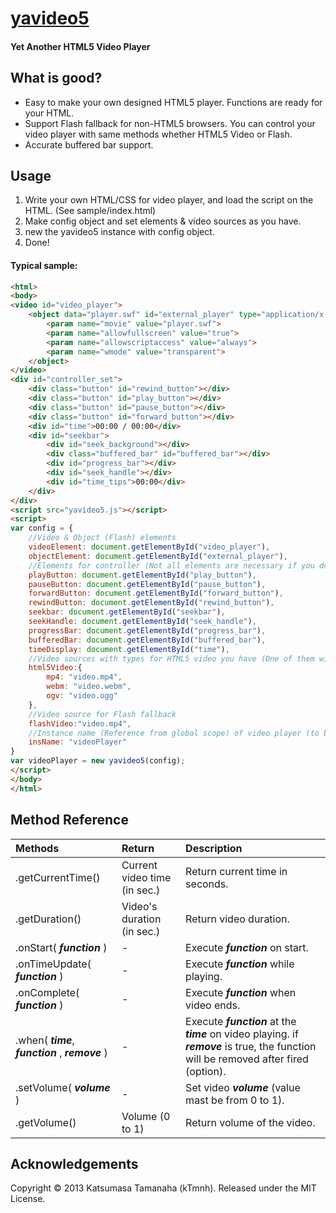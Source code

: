 # [yavideo5](https://github.com/kTmnh/yavideo5/)
#### Yet Another HTML5 Video Player

What is good?
-------------

* Easy to make your own designed HTML5 player. Functions are ready for your HTML.
* Support Flash fallback for non-HTML5 browsers. You can control your video player with same methods whether HTML5 Video or Flash.
* Accurate buffered bar support.

Usage
-----

1. Write your own HTML/CSS for video player, and load the script on the HTML. (See sample/index.html)
2. Make config object and set elements & video sources as you have.
3. new the yavideo5 instance with config object.
4. Done!

#### Typical sample:
``` html
<html>
<body>
<video id="video_player">
	<object data="player.swf" id="external_player" type="application/x-shockwave-flash">
		<param name="movie" value="player.swf">
		<param name="allowfullscreen" value="true">
		<param name="allowscriptaccess" value="always">
		<param name="wmode" value="transparent">
	</object>
</video>
<div id="controller_set">
	<div class="button" id="rewind_button"></div>
	<div class="button" id="play_button"></div>
	<div class="button" id="pause_button"></div>
	<div class="button" id="forward_button"></div>
	<div id="time">00:00 / 00:00</div>
	<div id="seekbar">
		<div id="seek_background"></div>
		<div class="buffered_bar" id="buffered_bar"></div>
		<div id="progress_bar"></div>
		<div id="seek_handle"></div>
		<div id="time_tips">00:00</div>
	</div>
</div>
<script src="yavideo5.js"></script>
<script>
var config = {
	//Video & Object (Flash) elements
	videoElement: document.getElementById("video_player"),
	objectElement: document.getElementById("external_player"),
	//Elements for controller (Not all elements are necessary if you don't need.)
	playButton: document.getElementById("play_button"),
	pauseButton: document.getElementById("pause_button"),
	forwardButton: document.getElementById("forward_button"),
	rewindButton: document.getElementById("rewind_button"),
	seekbar: document.getElementById("seekbar"),
	seekHandle: document.getElementById("seek_handle"),
	progressBar: document.getElementById("progress_bar"),
	bufferedBar: document.getElementById("buffered_bar"),
	timeDisplay: document.getElementById("time"),
	//Video sources with types for HTML5 video you have (One of them will be played if available && playable).
	html5Video:{
		mp4: "video.mp4",
		webm: "video.webm",
		ogv: "video.ogg"
	},
	//Video source for Flash fallback
	flashVideo:"video.mp4",
	//Instance name (Reference from global scope) of video player (to be used for flash fallback)
	insName: "videoPlayer"
}
var videoPlayer = new yavideo5(config);
</script>
</body>
</html>
```
Method Reference
----------------

|Methods|Return|Description|
|:---------------------------|:------------|:-----------|
|.getCurrentTime()|Current video time (in sec.)|Return current time in seconds.|
|.getDuration()|Video's duration (in sec.)|Return video duration.|
|.onStart( *__function__* )|-|Execute *__function__* on start.|
|.onTimeUpdate( *__function__* )|-|Execute *__function__* while playing.|
|.onComplete( *__function__* )|-|Execute *__function__* when video ends.|
|.when( *__time__*, *__function__* , *__remove__* )|-|Execute *__function__* at the *__time__* on video playing. if *__remove__* is true, the function will be removed after fired (option).|
|.setVolume( *__volume__* )|-|Set video *__volume__* (value mast be from 0 to 1).|
|.getVolume()|Volume (0 to 1)|Return volume of the video.|

Acknowledgements
----------------
Copyright © 2013 Katsumasa Tamanaha (kTmnh). Released under the MIT License.
